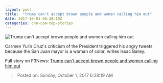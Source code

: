 ```yaml
---
layout: post
title:  "Trump can't accept brown people and women calling him out"
date: 2017-10-01 06:28:19Z
categories: cnn-com-top-stories
---
```


![Trump can't accept brown people and women calling him out](http://i2.cdn.cnn.com/cnnnext/dam/assets/170929155620-carmen-yulin-cruz-file-super-tease.jpg)

Carmen Yulín Cruz's criticism of the President triggered his angry tweets because the San Juan mayor is a woman of color, writes Issac Bailey.


Full story on F3News: [Trump can't accept brown people and women calling him out](http://www.f3nws.com/n/zkJTaE)

> Posted on: Sunday, October 1, 2017 6:28:19 AM
